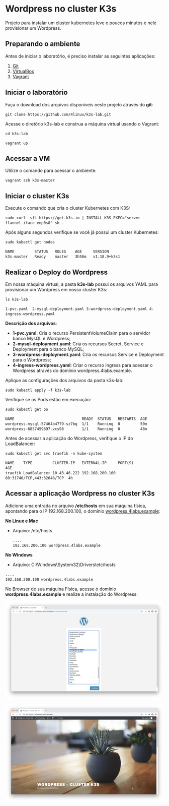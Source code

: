 # Wordpress no cluster K3s

Projeto para instalar um cluster kubernetes leve e poucos minutos e nele provisionar um Wordpress.



## Preparando o ambiente

Antes de iniciar o laboratório, é preciso instalar as seguintes aplicações:

1. [Git](https://git-scm.com)
2. [VirtualBox](https://www.virtualbox.org)
3. [Vagrant](https://www.vagrantup.com)



## Iniciar o laboratório

Faça o download dos arquivos disponíveis neste projeto através do **git**:

```
git clone https://github.com/4linux/k3s-lab.git
```

Acesse o diretório k3s-lab e construa a máquina virtual usando o Vagrant:

```
cd k3s-lab
```

```
vagrant up
```



## Acessar a VM

Utilize o comando para acessar o ambiente:

```
vagrant ssh k3s-master
```



## Iniciar o cluster K3s

Execute o comando que cria o cluster Kubernetes com K3S:

```
sudo curl -sfL https://get.k3s.io | INSTALL_K3S_EXEC="server --flannel-iface enp0s8" sh -
```

Após alguns segundos verifique se você já possui um cluster Kubernetes:

```
sudo kubectl get nodes
```

```
NAME         STATUS   ROLES    AGE     VERSION
k3s-master   Ready    master   3h56m   v1.18.9+k3s1
```



## Realizar o Deploy do Wordpress

Em nossa máquina virtual, a pasta **k3s-lab** possui os arquivos YAML para provisionar um Wordpress em nosso cluster K3s:

```
ls k3s-lab
```

```
1-pvc.yaml	2-mysql-deployment.yaml	3-wordpress-deployment.yaml	4-ingress-wordpress.yaml
```

**Descrição dos arquivos**:

- **1-pvc.yaml**:  Cria o recurso PersistentVolumeClaim para o servidor banco MysQL e Wordpress;  
- **2-mysql-deployment.yaml**: Cria os recursos Secret, Service e Deployment para o banco MySQL;
- **3-wordpress-deployment.yaml**: Cria os recursos Service e Deployment para o Wordpress;
- **4-ingress-wordpress.yaml**: Criar o recurso Ingress para acessar o Wordpress através do domínio wordpress.4labs.example.

Aplique as configurações dos arquivos da pasta k3s-lab:

```
sudo kubectl apply -f k3s-lab
```

Verifique se os Pods estão em execução:

```
sudo kubectl get po
```

```
NAME                              READY  STATUS   RESTARTS  AGE
wordpress-mysql-57464b4779-sz7bq  1/1    Running  0         50m
wordpress-6857459697-vcs98        1/1    Running  0         48m
```

Antes de acessar a aplicação do Wordpress, verifique o IP do LoadBalancer:

```
sudo kubectl get svc traefik -n kube-system
```

```
NAME    TYPE         CLUSTER-IP   EXTERNAL-IP     PORT(S)                     AGE
traefik LoadBalancer 10.43.46.222 192.168.200.100 80:31740/TCP,443:32648/TCP  4h
```



## Acessar a aplicação Wordpress no cluster K3s

Adicione uma entrada no arquivo **/etc/hosts** em sua máquina física, apontando para o IP 192.168.200.100, o domínio [wordpress.4labs.example](http://wordpress.4labs.example):

**No Linux e Mac**

* Arquivo: /etc/hosts

  ```text
  ....
  192.168.200.100 wordpress.4labs.example
  ```

**No Windows**

* Arquivo: C:\Windows\System32\Drivers\etc\hosts

```text
....
192.168.200.100 wordpress.4labs.example
```

No Browser de sua máquina Física, acesse o domínio **wordpress.4labs.example** e realize a instalação do Wordpress:

![Instalação do Wordpress no K3s](imagens/wordpress-install.png)

![Wordpress no K3s](imagens/wordpress-k3s.png)